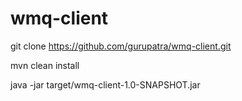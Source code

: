 # wmq-client
git clone https://github.com/gurupatra/wmq-client.git

mvn clean install

java -jar target/wmq-client-1.0-SNAPSHOT.jar

